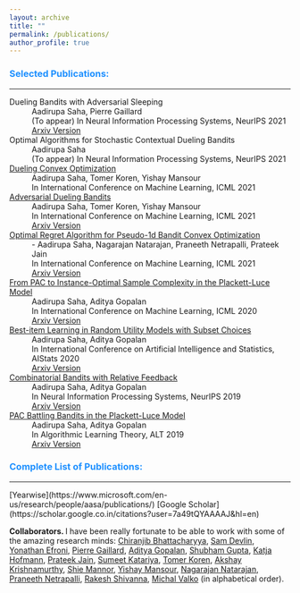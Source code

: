 ```yaml
---
layout: archive
title: ""
permalink: /publications/
author_profile: true
---
```


<h3 style="color:DodgerBlue;">Selected Publications:</h3>
<hr>

<dl>
  <dt>  Dueling Bandits with Adversarial Sleeping</dt>
  <dd>  Aadirupa Saha, Pierre Gaillard</dd>
  <dd>  (To appear) In Neural Information Processing Systems, NeurIPS 2021</dd>
  <dd>  <a href="https://arxiv.org/abs/2107.02274">Arxiv Version</a></dd>
  
  <dt>  Optimal Algorithms for Stochastic Contextual Dueling Bandits</dt>
  <dd>  Aadirupa Saha</dd>
  <dd>  (To appear) In Neural Information Processing Systems, NeurIPS 2021</dd>
  
  <dt>  <a href="http://proceedings.mlr.press/v139/saha21b.html">Dueling Convex Optimization</a></dt>
  <dd>  Aadirupa Saha, Tomer Koren, Yishay Mansour</dd>
  <dd>  In International Conference on Machine Learning, ICML 2021</dd>
  
  <dt>  <a href="http://proceedings.mlr.press/v139/saha21a.html">Adversarial Dueling Bandits</a></dt>
  <dd>  Aadirupa Saha, Tomer Koren, Yishay Mansour</dd>
  <dd>  In International Conference on Machine Learning, ICML 2021</dd>
  <dd>  <a href="https://arxiv.org/abs/2010.14563">Arxiv Version</a></dd> 
    
  <dt> <a href="http://proceedings.mlr.press/v139/saha21c.html">Optimal Regret Algorithm for Pseudo-1d Bandit Convex Optimization</a></dt>
  <dd>- Aadirupa Saha, Nagarajan Natarajan, Praneeth Netrapalli, Prateek Jain</dd>
  <dd>  In International Conference on Machine Learning, ICML 2021</dd>
  <dd>  <a href="https://arxiv.org/abs/2102.07387">Arxiv Version</a></dd>
    
  <dt>  <a href="https://proceedings.mlr.press/v119/saha20b.html">From PAC to Instance-Optimal Sample Complexity in the Plackett-Luce Model</a></dt>
  <dd>  Aadirupa Saha, Aditya Gopalan</dd>
  <dd>  In International Conference on Machine Learning, ICML 2020</dd>
  <dd>  <a href="https://arxiv.org/abs/1903.00558">Arxiv Version</a></dd>
    
  <dt>  <a href="https://proceedings.mlr.press/v108/aadirupa-saha20a.html">Best-item Learning in Random Utility Models with Subset Choices</a></dt>
  <dd>  Aadirupa Saha, Aditya Gopalan</dd>
  <dd>  In International Conference on Artificial Intelligence and Statistics, AIStats 2020</dd>
  <dd>  <a href="https://arxiv.org/abs/2002.07994">Arxiv Version</a></dd>
    
  <dt>  <a href="http://papers.nips.cc/paper/8384-combinatorial-bandits-with-relative-feedback">Combinatorial Bandits with Relative Feedback</a></dt>
  <dd>  Aadirupa Saha, Aditya Gopalan</dd>
  <dd>  In Neural Information Processing Systems, NeurIPS 2019</dd>
  <dd>  <a href="https://arxiv.org/abs/1903.00543">Arxiv Version</a></dd>   
    
  <dt>  <a href="http://proceedings.mlr.press/v98/saha19a.html">PAC Battling Bandits in the Plackett-Luce Model</a></dt>
  <dd>  Aadirupa Saha, Aditya Gopalan</dd>
  <dd>  In Algorithmic Learning Theory, ALT 2019</dd>
  <dd>  <a href="https://arxiv.org/abs/1808.04008">Arxiv Version</a></dd> 
</dl>

<h3 style="color:DodgerBlue;">Complete List of Publications:</h3>
<hr>
[Yearwise](https://www.microsoft.com/en-us/research/people/aasa/publications/) 
[Google Scholar](https://scholar.google.co.in/citations?user=7a49tQYAAAAJ&hl=en)


<b>Collaborators. </b> I have been really fortunate to be able to work with some of the amazing research minds: 
  [Chiranjib Bhattacharyya](https://www.csa.iisc.ac.in/~chiru/),
  [Sam Devlin](https://www.microsoft.com/en-us/research/people/sadevlin/), 
  [Yonathan Efroni](https://sites.google.com/view/yonathan-efroni/home),
  [Pierre Gaillard](http://pierre.gaillard.me/),
  [Aditya Gopalan](https://ece.iisc.ac.in/~aditya/),
  [Shubham Gupta](https://scholar.google.co.in/citations?user=Nt-tK2UAAAAJ&hl=en),
  [Katja Hofmann](https://www.microsoft.com/en-us/research/people/kahofman/),
  [Prateek Jain](https://www.prateekjain.org/),
  [Sumeet Katariya](https://sumeetsk.github.io/),
  [Tomer Koren](https://tomerkoren.github.io/),
  [Akshay Krishnamurthy](https://people.cs.umass.edu/~akshay/),
  [Shie Mannor](https://webee.technion.ac.il/Sites/People/shie/),
  [Yishay Mansour](https://www.tau.ac.il/~mansour/),
  [Nagarajan Natarajan](https://www.microsoft.com/en-us/research/people/nagarajn/),
  [Praneeth Netrapalli](https://praneethnetrapalli.org/),
  [Rakesh Shivanna](https://scholar.google.ca/citations?user=izPG6OEAAAAJ&hl=en),
  [Michal Valko](https://misovalko.github.io/)
  (in alphabetical order).
<!--[Nadav Merlis]()-->

